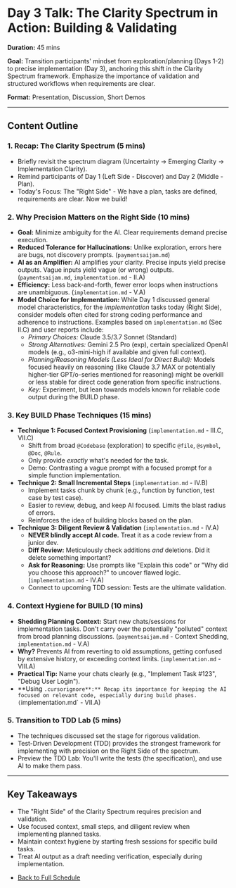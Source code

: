 # Day 3 Talk: The Clarity Spectrum in Action: Building & Validating

**Duration:** 45 mins

**Goal:** Transition participants' mindset from exploration/planning (Days 1-2) to precise implementation (Day 3), anchoring this shift in the Clarity Spectrum framework. Emphasize the importance of validation and structured workflows when requirements are clear.

**Format:** Presentation, Discussion, Short Demos

---

## Content Outline

### 1. Recap: The Clarity Spectrum (5 mins)
- Briefly revisit the spectrum diagram (Uncertainty -> Emerging Clarity -> Implementation Clarity).
- Remind participants of Day 1 (Left Side - Discover) and Day 2 (Middle - Plan).
- Today's Focus: The "Right Side" - We have a plan, tasks are defined, requirements are clear. Now we build!

### 2. Why Precision Matters on the Right Side (10 mins)
- **Goal:** Minimize ambiguity for the AI. Clear requirements demand precise execution.
- **Reduced Tolerance for Hallucinations:** Unlike exploration, errors here are bugs, not discovery prompts. (`paymentsaijam.md`)
- **AI as an Amplifier:** AI amplifies *your* clarity. Precise inputs yield precise outputs. Vague inputs yield vague (or wrong) outputs. (`paymentsaijam.md`, `implementation.md` - II.A)
- **Efficiency:** Less back-and-forth, fewer error loops when instructions are unambiguous. (`implementation.md` - V.A)
- **Model Choice for Implementation:** While Day 1 discussed general model characteristics, for the *implementation* tasks today (Right Side), consider models often cited for strong coding performance and adherence to instructions. Examples based on `implementation.md` (Sec II.C) and user reports include:
    - *Primary Choices:* Claude 3.5/3.7 Sonnet (Standard)
    - *Strong Alternatives:* Gemini 2.5 Pro (exp), certain specialized OpenAI models (e.g., o3-mini-high if available and given full context).
    - *Planning/Reasoning Models (Less Ideal for Direct Build):* Models focused heavily on reasoning (like Claude 3.7 MAX or potentially higher-tier GPT/o-series mentioned for reasoning) might be overkill or less stable for direct code generation from specific instructions.
    - *Key:* Experiment, but lean towards models known for reliable code output during the BUILD phase.

### 3. Key BUILD Phase Techniques (15 mins)
- **Technique 1: Focused Context Provisioning** (`implementation.md` - III.C, VII.C)
    - Shift from broad `@Codebase` (exploration) to specific `@file`, `@symbol`, `@Doc`, `@Rule`.
    - Only provide *exactly* what's needed for the task.
    - Demo: Contrasting a vague prompt with a focused prompt for a simple function implementation.
- **Technique 2: Small Incremental Steps** (`implementation.md` - IV.B)
    - Implement tasks chunk by chunk (e.g., function by function, test case by test case).
    - Easier to review, debug, and keep AI focused. Limits the blast radius of errors.
    - Reinforces the idea of building blocks based on the plan.
- **Technique 3: Diligent Review & Validation** (`implementation.md` - IV.A)
    - **NEVER blindly accept AI code.** Treat it as a code review from a junior dev.
    - **Diff Review:** Meticulously check additions *and* deletions. Did it delete something important?
    - **Ask for Reasoning:** Use prompts like "Explain this code" or "Why did you choose this approach?" to uncover flawed logic. (`implementation.md` - IV.A)
    - Connect to upcoming TDD session: Tests are the ultimate validation.

### 4. Context Hygiene for BUILD (10 mins)
- **Shedding Planning Context:** Start new chats/sessions for implementation tasks. Don't carry over the potentially "polluted" context from broad planning discussions. (`paymentsaijam.md` - Context Shedding, `implementation.md` - V.A)
- **Why?** Prevents AI from reverting to old assumptions, getting confused by extensive history, or exceeding context limits. (`implementation.md` - VIII.A)
- **Practical Tip:** Name your chats clearly (e.g., "Implement Task #123", "Debug User Login").
- **Using `.cursorignore**:** Recap its importance for keeping the AI focused on relevant code, especially during build phases. (`implementation.md` - VII.A)

### 5. Transition to TDD Lab (5 mins)
- The techniques discussed set the stage for rigorous validation.
- Test-Driven Development (TDD) provides the strongest framework for implementing with precision on the Right Side of the spectrum.
- Preview the TDD Lab: You'll write the tests (the specification), and use AI to make them pass.

---

## Key Takeaways
- The "Right Side" of the Clarity Spectrum requires precision and validation.
- Use focused context, small steps, and diligent review when implementing planned tasks.
- Maintain context hygiene by starting fresh sessions for specific build tasks.
- Treat AI output as a draft needing verification, especially during implementation.
*   [Back to Full Schedule](../schedule.md) 